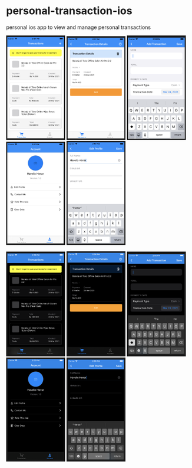 # personal-transaction-ios
personal ios app to view and manage personal transactions

<p align="left">
  <img src="https://github.com/havelio/asset-support-my-repo/blob/master/personal_trx/trx-index.png?raw=true" width="160" title="tansaction index page">
  <img src="https://github.com/havelio/asset-support-my-repo/blob/master/personal_trx/trx-details.png?raw=true" width="160" title="tansaction details page">
  <img src="https://github.com/havelio/asset-support-my-repo/blob/master/personal_trx/add-trx.png?raw=true" width="160" title="add tansaction page">
  <img src="https://github.com/havelio/asset-support-my-repo/blob/master/personal_trx/account.png?raw=true" width="160" title="account index page">
  <img src="https://github.com/havelio/asset-support-my-repo/blob/master/personal_trx/edit-profile.png?raw=true" width="160" title="edit profile index page">
</p>

<p align="left">
  <img src="https://github.com/havelio/asset-support-my-repo/blob/master/personal_trx/trx-index-black.png?raw=true" width="160" title="tansaction index page">
  <img src="https://github.com/havelio/asset-support-my-repo/blob/master/personal_trx/trx-details-black.png?raw=true" width="160" title="tansaction details page">
  <img src="https://github.com/havelio/asset-support-my-repo/blob/master/personal_trx/add-trx-black.png?raw=true" width="160" title="add tansaction page">
  <img src="https://github.com/havelio/asset-support-my-repo/blob/master/personal_trx/account-black.png?raw=true" width="160" title="account index page">
  <img src="https://github.com/havelio/asset-support-my-repo/blob/master/personal_trx/edit-profile-black.png?raw=true" width="160" title="edit profile index page">
</p>
